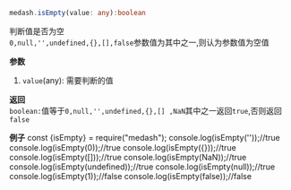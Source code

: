 ```ts
medash.isEmpty(value: any):boolean
```
判断值是否为空  
`0,null,'',undefined,{},[],false`参数值为其中之一,则认为参数值为空值

**参数**  
1. `value`(any): 需要判断的值

**返回**  
`boolean:`值等于`0,null,'',undefined,{},[] ,NaN`其中之一返回`true`,否则返回`false`

**例子**
<me-embed>
const {isEmpty} = require("medash");
console.log(isEmpty(''));//true
console.log(isEmpty(0));//true
console.log(isEmpty({}));//true
console.log(isEmpty([]));//true
console.log(isEmpty(NaN));//true
console.log(isEmpty(undefined));//true
console.log(isEmpty(null));//true
console.log(isEmpty(1));//false
console.log(isEmpty(false));//false
</me-embed>
